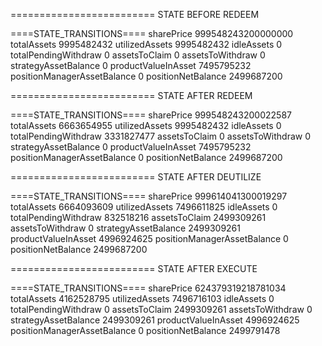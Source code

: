 =========================
  STATE BEFORE REDEEM

  ====STATE_TRANSITIONS====
  sharePrice 999548243200000000
  totalAssets 9995482432
  utilizedAssets 9995482432
  idleAssets 0
  totalPendingWithdraw 0
  assetsToClaim 0
  assetsToWithdraw 0
  strategyAssetBalance 0
  productValueInAsset 7495795232
  positionManagerAssetBalance 0
  positionNetBalance 2499687200

=========================
  STATE AFTER REDEEM

  ====STATE_TRANSITIONS====
  sharePrice 999548243200022587
  totalAssets 6663654955
  utilizedAssets 9995482432
  idleAssets 0
  totalPendingWithdraw 3331827477
  assetsToClaim 0
  assetsToWithdraw 0
  strategyAssetBalance 0
  productValueInAsset 7495795232
  positionManagerAssetBalance 0
  positionNetBalance 2499687200

=========================
  STATE AFTER DEUTILIZE

  ====STATE_TRANSITIONS====
  sharePrice 999614041300019297
  totalAssets 6664093609
  utilizedAssets 7496611825
  idleAssets 0
  totalPendingWithdraw 832518216
  assetsToClaim 2499309261
  assetsToWithdraw 0
  strategyAssetBalance 2499309261
  productValueInAsset 4996924625
  positionManagerAssetBalance 0
  positionNetBalance 2499687200

=========================
  STATE AFTER EXECUTE

  ====STATE_TRANSITIONS====
  sharePrice 624379319218781034
  totalAssets 4162528795
  utilizedAssets 7496716103
  idleAssets 0
  totalPendingWithdraw 0
  assetsToClaim 2499309261
  assetsToWithdraw 0
  strategyAssetBalance 2499309261
  productValueInAsset 4996924625
  positionManagerAssetBalance 0
  positionNetBalance 2499791478

